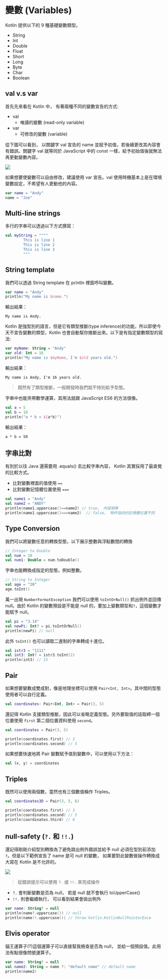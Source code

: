 # 變數 (Variables)
Kotlin 提供以下的 9 種基礎變數類型。

- String
- Int
- Double
- Float
- Short
- Long
- Byte
- Char
- Boolean

## val v.s var
首先先來看在 Kotlin 中， 有著兩種不同的變數宣告的方式:

- val
    - 唯讀的變數 (read-only variable)
- var
    - 可修改的變數 (variable)

從下圖可以看到， 以關鍵字 val 宣告的 name 並賦予初值，若後續更改其內容會有錯誤。關鍵字 val 就等同於 JavaScript 中的 const 一樣，給予初始值後就無法再更動變數內容。

![](https://i.imgur.com/mWky7Kl.png)

如果想要使變數可以自由修改，建議使用 var 宣告。val 使用時機基本上是在環境變數設定，不希望有人更動他的內容。

```kt
var name = "Andy"
name = "Joe"
```

## Multi-line strings
多行的字串可以透過以下方式撰寫：

```kt
val myString = """"
        This is line 1
        This is line 2
        This is line 3
        """
```

## String template
我們可以透過 String template 在 println 裡面呼叫變數。

```kt
var name = "Andy"
println("My name is $name.")
```

輸出結果：
```
My name is Andy.
```

Kotlin 是強型別的語言，但是它有類型推斷(type inference)的功能，所以即使今天不宣告變數的類型，Kotlin 也會自動幫你推斷出來。以下是有指定變數類型的寫法:

```kt
var myName: String = "Andy"
var old: Int = 16
println("My name is $myName, I'm $old years old.")
```

輸出結果：
```
My name is Andy, I'm 16 years old.
```

> 既然有了類型推斷，一般開發時我們就不特別給予型態。

字串中也能夾帶數學運算，其用法就跟 JavaScript ES6 的方法很像。

```kt
val a = 5
val b = 10
println("a * b = ${a*b}")
```

輸出結果：
```
a * b = 50
```

## 字串比對
有別於以往 Java 還需要用 .equals() 去比較字串內容， Kotlin 其實採用了最直覺的比較方式。

- 比對變數裡面的值使用 `==`
- 比對變數記憶體位置使用 `===`

```kt
val name1 = "Andy"
val name2 = "ANDY"
println(name1.uppercase()==name2) // true， 內容相等
println(name1.uppercase()===name2)  // false， 物件指向的記憶體位置不同
```

## Type Conversion
我們可以將變數任意的轉換型態，以下展示整數與浮點數間的轉換

```kt
// Integer to Double
val num = 10
val num1: Double = num.toDouble()
```

字串也能轉換成指定的型態，例如整數。
```kt
// String to Integer
val age = "20"
age.toInt()
```

萬一出現 `NumberFormatException` 我們可以使用 `toIntOrNull()` 抓出例外並回傳 null。由於 Kotlin 的變數預設是不能是 null 的，要加上變數類型和`?`，這個變數才能賦予 null。

```kt
val pi = "3.14"
val newPi: Int? = pi.toIntOrNull()
println(newPi) // null
```

此外 `toInt()` 也可以讀取二進制的字串轉成十進位。

```kt
val istr3 = "1111"
val int3: Int? = istr3.toInt(2)
println(int3) // 15
```

## Pair
如果想要變數成雙成對，像是地理坐標可以使用 `Pair<Int, Int>`。其中間的型態使用者可以自行定義。

```kt
val coordinates: Pair<Int, Int> = Pair(3, 5)
```

還記得 Kotlin 支援類型推斷，因此可以省略定義型態。另外要取值的話取締一個位置使用 `first` 第二個位置資料使用 `second`。

```kt
val coordinates = Pair(3, 5)

println(coordinates.first) // 3
println(coordinates.second) // 5
```

如果想要快速地將 Pair 變數賦予值到變數中，可以使用以下方法：

```kt
val (x, y) = coordinates
```

## Triples
既然可以使用兩個數，當然也有三個數值稱作 Triples。

```kt
val coordinates3D = Pair(3, 5, 6)

println(coordinates.first) // 3
println(coordinates.second) // 5
println(coordinates.third) // 6
```

## null-safety (`?.` 和 `!!.`)
還記得剛剛介紹型別轉換為了避免跳出例外錯誤並給予 null 必須在型別前添加 `?`。但是以下範例宣告了 name 是可 null 的變數， 如果要對此變數做操作轉換成大寫在 Kotlin 是不允許的。

![](https://i.imgur.com/w53MWYZ.png)

> 從錯誤提示可以使用 `?.` 或 `!!.` 來完成操作

- `?.` 會判斷變數是否為 null， 若是 null 就不會執行 toUpperCase()
- `!!.` 則會繼續執行， 可以看到結果會拋出例外


```kt
var name: String? = null
println(name?.uppercase()) // null
println(name!!.uppercase()) // throw kotlin.KotlinNullPointerExce
```

## Elvis operator
貓王運算子(?)這個運算子可以直接幫我檢查是否為 null， 並給一個預設值。此用法有點很像問號運算子。

```kt
var name: String? = null
val name2: String = name ?: "default name" // default name
println(name2)
```